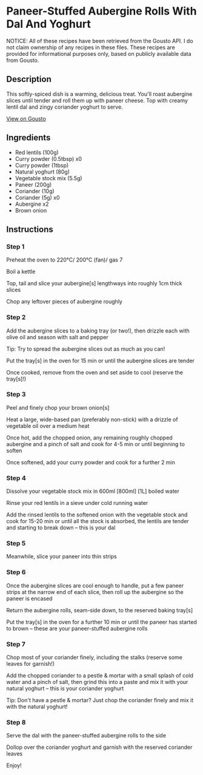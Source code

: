 # Paneer-Stuffed Aubergine Rolls With Dal And Yoghurt

NOTICE: All of these recipes have been retrieved from the Gousto API. I do not claim ownership of any recipes in these files. These recipes are provided for informational purposes only, based on publicly available data from Gousto.

## Description

This softly-spiced dish is a warming, delicious treat. You'll roast aubergine slices until tender and roll them up with paneer cheese. Top with creamy lentil dal and zingy coriander yoghurt to serve. 

[View on Gousto](https://www.gousto.co.uk/recipes/cookbook/paneer-stuffed-aubergine-rolls-with-dal)

## Ingredients

- Red lentils (100g)
- Curry powder (0.5tbsp) x0
- Curry powder (1tbsp)
- Natural yoghurt (80g)
- Vegetable stock mix (5.5g)
- Paneer (200g)
- Coriander (10g)
- Coriander (5g) x0
- Aubergine x2
- Brown onion

## Instructions


### Step 1

Preheat the oven to 220°C/ 200°C (fan)/ gas 7

Boil a kettle

Top, tail and slice your aubergine[s] lengthways into roughly 1cm thick slices

Chop any leftover pieces of aubergine roughly


### Step 2

Add the aubergine slices to a baking tray (or two!), then drizzle each with olive oil and season with salt and pepper

Tip: Try to spread the aubergine slices out as much as you can!

Put the tray[s] in the oven for 15 min or until the aubergine slices are tender

Once cooked, remove from the oven and set aside to cool (reserve the tray[s]!)


### Step 3

Peel and finely chop your brown onion[s]

Heat a large, wide-based pan (preferably non-stick) with a drizzle of vegetable oil over a medium heat

Once hot, add the chopped onion, any remaining roughly chopped aubergine and a pinch of salt and cook for 4-5 min or until beginning to soften

Once softened, add your curry powder and cook for a further 2 min


### Step 4

Dissolve your vegetable stock mix in 600ml <span class="text-purple">[800ml]</span><span class="text-danger"> [1L]</span> boiled water

Rinse your red lentils in a sieve under cold running water

Add the rinsed lentils to the softened onion with the vegetable stock and cook for 15-20 min or until all the stock is absorbed, the lentils are tender and starting to break down – this is your dal


### Step 5

Meanwhile, slice your paneer into thin strips


### Step 6

Once the aubergine slices are cool enough to handle, put a few paneer strips at the narrow end of each slice, then roll up the aubergine so the paneer is encased

Return the aubergine rolls, seam-side down, to the reserved baking tray[s]

Put the tray[s] in the oven for a further 10 min or until the paneer has started to brown – these are your paneer-stuffed aubergine rolls


### Step 7

Chop most of your coriander finely, including the stalks (reserve some leaves for garnish!)

Add the chopped coriander to a pestle & mortar with a small splash of cold water and a pinch of salt, then grind this into a paste and mix it with your natural yoghurt – this is your coriander yoghurt

Tip: Don't have a pestle & mortar? Just chop the coriander finely and mix it with the natural yoghurt!

### Step 8

Serve the dal with the paneer-stuffed aubergine rolls to the side

Dollop over the coriander yoghurt and garnish with the reserved coriander leaves

Enjoy!

